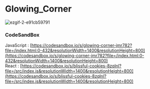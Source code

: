 # Glowing_Corner

![ezgif-2-e91cb59791](https://github.com/MontaKr/CSS_Practice/assets/115155803/6bd80c11-fad1-4852-bd02-58d1ed3f025b)

### CodeSandBox

JavaScript : [https://codesandbox.io/s/glowing-corner-jmr782?file=/index.html:0-432&resolutionWidth=1400&resolutionHeight=800](https://codesandbox.io/s/glowing-corner-jmr782?file=/index.html:0-432&resolutionWidth=1400&resolutionHeight=800) \
React : [https://codesandbox.io/s/blissful-cookies-8zqlnl?file=/src/index.js&resolutionWidth=1400&resolutionHeight=800](https://codesandbox.io/s/blissful-cookies-8zqlnl?file=/src/index.js&resolutionWidth=1400&resolutionHeight=800)
